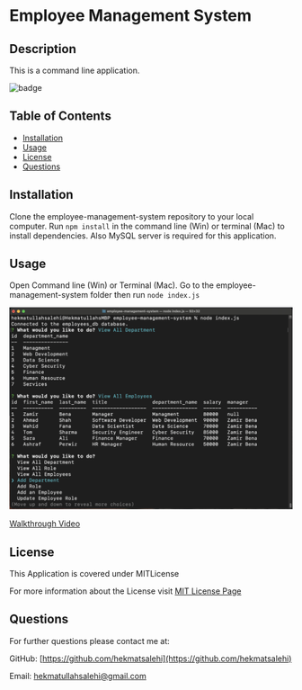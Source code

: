 # Employee Management System
## Description
This is a command line application.

![badge](https://img.shields.io/badge/license-MITLicense-brightgreen)
## Table of Contents
* [Installation](#Installation)
* [Usage](#Usage)
* [License](#License)
* [Questions](#Questions)
## Installation
Clone the employee-management-system repository to your local computer. Run ```npm install``` in the command line (Win) or terminal (Mac) to install dependencies. Also MySQL server is required for this application.
## Usage
Open Command line (Win) or Terminal (Mac). Go to the employee-management-system folder then run ```node index.js```

![Application Screenshot](images/screenshot.png)
 
[Walkthrough Video](https://drive.google.com/file/d/1VZ7RjLtHWsa5zSOrYMJNyF4IUTEmF9hx/view?usp=sharing)

## License
This Application is covered under MITLicense

For more information about the License visit [MIT License Page](https://choosealicense.com/licenses/mit/)
## Questions
For further questions please contact me at:

GitHub: [https://github.com/hekmatsalehi](https://github.com/hekmatsalehi)

Email: [hekmatullahsalehi@gmail.com](mailto:hekmatullahsalehi@gmail.com)